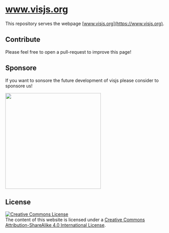 # www.visjs.org

This repository serves the webpage [www.visjs.org](https://www.visjs.org).

## Contribute

Please feel free to open a pull-request to improve this page!

## Sponsore

If you want to sonsore the future development of visjs please consider to sponsore us!

<a href="https://opencollective.com/vis/donate" target="_blank">
  <img src="https://opencollective.com/vis/donate/button@2x.png?color=blue" width=300 />
</a>

## License

<a rel="license" href="http://creativecommons.org/licenses/by-sa/4.0/"><img alt="Creative Commons License" style="border-width:0" src="https://i.creativecommons.org/l/by-sa/4.0/88x31.png" /></a><br />The content of this website is licensed under a <a rel="license" href="http://creativecommons.org/licenses/by-sa/4.0/">Creative Commons Attribution-ShareAlike 4.0 International License</a>.
